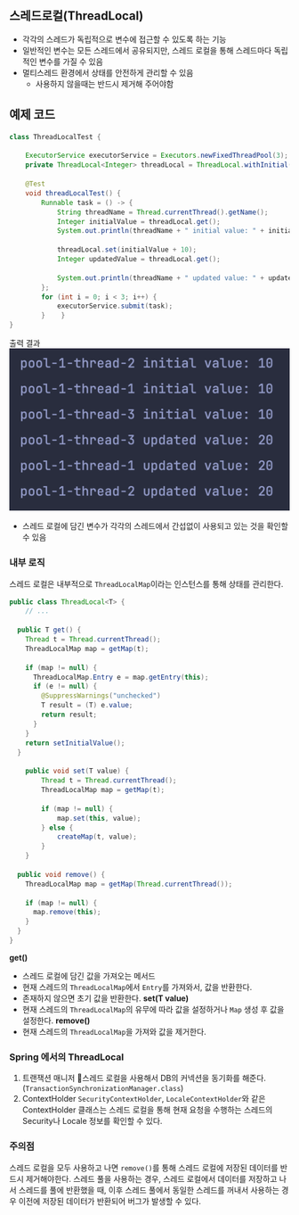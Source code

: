 ## 스레드로컬(ThreadLocal)
- 각각의 스레드가 독립적으로 변수에 접근할 수 있도록 하는 기능
- 일반적인 변수는 모든 스레드에서 공유되지만, 스레드 로컬을 통해 스레드마다 독립적인 변수를 가질 수 있음
- 멀티스레드 환경에서 상태를 안전하게 관리할 수 있음
    - 사용하지 않을때는 반드시 제거해 주어야함
## 예제 코드
```java
class ThreadLocalTest {  
  
    ExecutorService executorService = Executors.newFixedThreadPool(3);  
    private ThreadLocal<Integer> threadLocal = ThreadLocal.withInitial(() -> 10);  // 스레드 로컬 초기화
  
    @Test  
    void threadLocalTest() {  
        Runnable task = () -> {  
            String threadName = Thread.currentThread().getName();  
            Integer initialValue = threadLocal.get();  
            System.out.println(threadName + " initial value: " + initialValue);  
  
            threadLocal.set(initialValue + 10);  
            Integer updatedValue = threadLocal.get();  
  
            System.out.println(threadName + " updated value: " + updatedValue);  
        };  
        for (int i = 0; i < 3; i++) {  
            executorService.submit(task);  
        }    }  
}
```
출력 결과
<img src="../images/1.png" />
- 스레드 로컬에 담긴 변수가 각각의 스레드에서 간섭없이 사용되고 있는 것을 확인할 수 있음

### 내부 로직
스레드 로컬은 내부적으로 `ThreadLocalMap`이라는 인스턴스를 통해 상태를 관리한다.
```java
public class ThreadLocal<T> {
	// ...
	
  public T get() {
    Thread t = Thread.currentThread();
    ThreadLocalMap map = getMap(t);
    
    if (map != null) {
      ThreadLocalMap.Entry e = map.getEntry(this);
      if (e != null) {
        @SuppressWarnings("unchecked")
        T result = (T) e.value;
        return result;
      }
    }
    return setInitialValue();
  }
  
    public void set(T value) {
        Thread t = Thread.currentThread();
        ThreadLocalMap map = getMap(t);
        
        if (map != null) {
            map.set(this, value);
        } else {
            createMap(t, value);
        }
    }
    
  public void remove() {
    ThreadLocalMap map = getMap(Thread.currentThread());

    if (map != null) {
      map.remove(this);
    }
  }
}
```
**get()**
- 스레드 로컬에 담긴 값을 가져오는 메서드
- 현재 스레드의 `ThreadLocalMap`에서 `Entry`를 가져와서, 값을 반환한다.
- 존재하지 않으면 초기 값을 반환한다.
  **set(T value)**
-  현재 스레드의 `ThreadLocalMap`의 유무에 따라 값을 설정하거나 `Map` 생성 후 값을 설정한다.
   **remove()**
- 현재 스레드의 `ThreadLocalMap`을 가져와 값을 제거한다.

### Spring 에서의 ThreadLocal
1. 트랜잭션 매니저
   스레드 로컬을 사용해서 DB의 커넥션을 동기화를 해준다.(`TransactionSynchronizationManager.class`)
2. ContextHolder
   `SecurityContextHolder`, `LocaleContextHolder`와 같은 ContextHolder 클래스는 스레드 로컬을 통해 현재 요청을 수행하는 스레드의 Security나 Locale 정보를 확인할 수 있다.
### 주의점
스레드 로컬을 모두 사용하고 나면 `remove()`를 통해 스레드 로컬에 저장된 데이터를 반드시 제거해야한다. 스레드 풀을 사용하는 경우, 스레드 로컬에서 데이터를 저장하고 나서 스레드를 풀에 반환했을 때, 이후 스레드 풀에서 동일한 스레드를 꺼내서 사용하는 경우 이전에 저장된 데이터가 반환되어 버그가 발생할 수 있다.